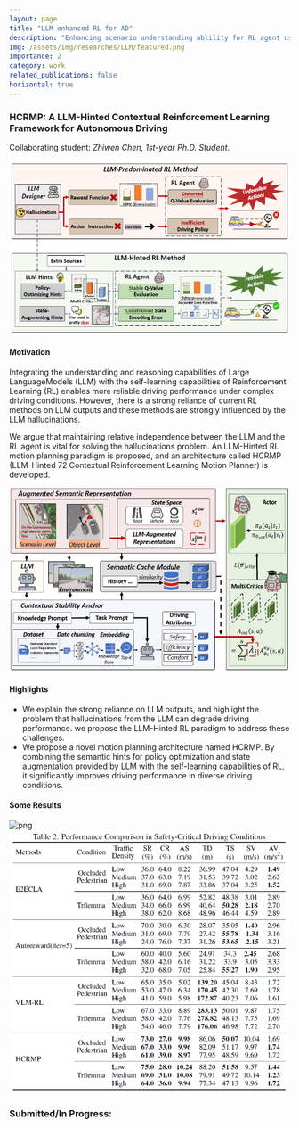 ```yaml
---
layout: page
title: "LLM enhanced RL for AD"
description: "Enhancing scenario understanding ablility for RL agent using LLM while suppressing the hallucinatory problems. (From Dec. 2024 to now)"
img: /assets/img/researches/LLM/featured.png
importance: 2
category: work
related_publications: false
horizontal: true
---
```

### **HCRMP: A LLM-Hinted Contextual Reinforcement Learning Framework for Autonomous Driving**
Collaborating student: *Zhiwen Chen, 1st-year Ph.D. Student*.

![png](/assets/img/researches/LLM/frame.png)

#### **Motivation**
Integrating the understanding and reasoning capabilities of Large LanguageModels (LLM) with the self-learning capabilities of Reinforcement Learning (RL) enables more reliable driving performance under complex driving conditions. However, there is a strong reliance of current RL methods on LLM outputs and these methods are strongly influenced by the LLM hallucinations.

We argue that maintaining relative independence between the LLM and the RL agent is vital for solving the hallucinations problem. An LLM-Hinted RL motion planning paradigm is proposed, and an architecture called HCRMP (LLM-Hinted
72 Contextual Reinforcement Learning Motion Planner) is developed.

![png](/assets/img/researches/LLM/featured.png) 

#### **Highlights**
- We explain the strong reliance on LLM outputs, and highlight the problem that hallucinations from the LLM can degrade driving performance. we propose the LLM-Hinted RL paradigm to address these challenges.
- We propose a novel motion planning architecture named HCRMP. By combining the semantic hints for policy optimization and state augmentation provided by LLM with the self-learning capabilities of RL, it significantly improves driving performance in diverse driving conditions.

#### **Some Results**
![png](/assets/img/researches/safe/table1.png) 
![png](/assets/img/researches/LLM/table2.png)




### **Submitted/In Progress:**

